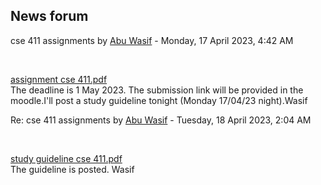 <h2>News forum</h2><a href="https://moodle.cse.buet.ac.bd/user/view.php?id=40&course=761"></a>
cse 411 assignments
by <a href="https://moodle.cse.buet.ac.bd/user/view.php?id=40&course=761">Abu Wasif</a> - Monday, 17 April 2023, 4:42 AM


 

<a href="file%5Cassignment%20cse%20411.pdf"></a> <a href="file%5Cassignment%20cse%20411.pdf">assignment cse 411.pdf</a><br />
The deadline is 1 May 2023. The submission link will be provided in the moodle.I'll post a study guideline tonight (Monday 17/04/23 night).Wasif<br />





<a href="https://moodle.cse.buet.ac.bd/user/view.php?id=40&course=761"></a>
Re: cse 411 assignments
by <a href="https://moodle.cse.buet.ac.bd/user/view.php?id=40&course=761">Abu Wasif</a> - Tuesday, 18 April 2023, 2:04 AM


 

<a href="file%5Cstudy%20guideline%20cse%20411.pdf"></a> <a href="file%5Cstudy%20guideline%20cse%20411.pdf">study guideline cse 411.pdf</a><br />
The guideline is posted. Wasif<br />








